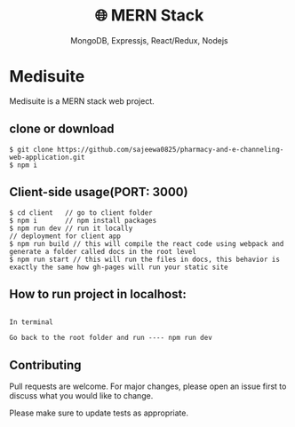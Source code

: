 <h1 align="center">
🌐 MERN Stack
</h1>
<p align="center">
MongoDB, Expressjs, React/Redux, Nodejs
</p>

# Medisuite 

Medisuite is a MERN stack web project.

## clone or download
```terminal
$ git clone https://github.com/sajeewa0825/pharmacy-and-e-channeling-web-application.git
$ npm i
```

## Client-side usage(PORT: 3000)
```terminal
$ cd client   // go to client folder
$ npm i       // npm install packages
$ npm run dev // run it locally
// deployment for client app
$ npm run build // this will compile the react code using webpack and generate a folder called docs in the root level
$ npm run start // this will run the files in docs, this behavior is exactly the same how gh-pages will run your static site
```

## How to run project in localhost:

```

In terminal

Go back to the root folder and run ---- npm run dev

```

## Contributing
Pull requests are welcome. For major changes, please open an issue first to discuss what you would like to change.

Please make sure to update tests as appropriate.
